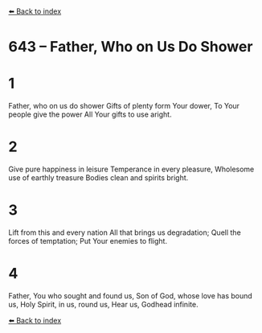 [⬅️ Back to index](../README.md)

# 643 – Father, Who on Us Do Shower


# 1
Father, who on us do shower
Gifts of plenty form Your dower,
To Your people give the power
All Your gifts to use aright.

# 2
Give pure happiness in leisure
Temperance in every pleasure,
Wholesome use of earthly treasure
Bodies clean and spirits bright.

# 3
Lift from this and every nation
All that brings us degradation;
Quell the forces of temptation;
Put Your enemies to flight.

# 4
Father, You who sought and found us,
Son of God, whose love has bound us,
Holy Spirit, in us, round us,
Hear us, Godhead infinite.

[⬅️ Back to index](../README.md)
